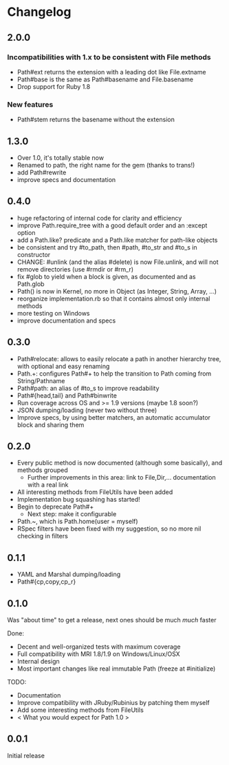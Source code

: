 # Changelog

## 2.0.0

### Incompatibilities with 1.x to be consistent with File methods

* Path#ext returns the extension with a leading dot like File.extname
* Path#base is the same as Path#basename and File.basename
* Drop support for Ruby 1.8

### New features

* Path#stem returns the basename without the extension

## 1.3.0

* Over 1.0, it's totally stable now
* Renamed to path, the right name for the gem (thanks to trans!)
* add Path#rewrite
* improve specs and documentation

## 0.4.0

* huge refactoring of internal code for clarity and efficiency
* improve Path.require_tree with a good default order and an :except option
* add a Path.like? predicate and a Path.like matcher for path-like objects
* be consistent and try #to_path, then #path, #to_str and #to_s in constructor
* CHANGE: #unlink (and the alias #delete) is now File.unlink,
  and will not remove directories (use #rmdir or #rm_r)
* fix #glob to yield when a block is given, as documented and as Path.glob
* Path() is now in Kernel, no more in Object (as Integer, String, Array, ...)
* reorganize implementation.rb so that it contains almost only internal methods
* more testing on Windows
* improve documentation and specs

## 0.3.0

* Path#relocate: allows to easily relocate a path
  in another hierarchy tree, with optional and easy renaming
* Path.+: configures Path#+ to help the transition to Path coming from String/Pathname
* Path#path: an alias of #to_s to improve readability
* Path#{head,tail} and Path#binwrite
* Run coverage across OS and >= 1.9 versions (maybe 1.8 soon?)
* JSON dumping/loading (never two without three)
* Improve specs, by using better matchers, an automatic accumulator block and sharing them

## 0.2.0

* Every public method is now documented (although some basically), and methods grouped
  - Further improvements in this area: link to File,Dir,... documentation with a real link
* All interesting methods from FileUtils have been added
* Implementation bug squashing has started!
* Begin to deprecate Path#+
  - Next step: make it configurable
* Path.~, which is Path.home(user = myself)
* RSpec filters have been fixed with my suggestion, so no more nil checking in filters

## 0.1.1

* YAML and Marshal dumping/loading
* Path#{cp,copy,cp_r}

## 0.1.0

Was "about time" to get a release, next ones should be much *much* faster

Done:

* Decent and well-organized tests with maximum coverage
* Full compatibility with MRI 1.8/1.9 on Windows/Linux/OSX
* Internal design
* Most important changes like real immutable Path (freeze at #initialize)

TODO:

* Documentation
* Improve compatibility with JRuby/Rubinius by patching them myself
* Add some interesting methods from FileUtils
* < What you would expect for Path 1.0 >

## 0.0.1

Initial release
